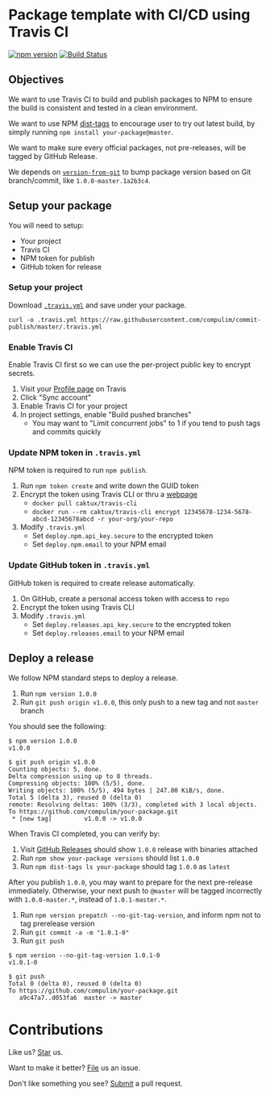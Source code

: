 # Package template with CI/CD using Travis CI

[![npm version](https://badge.fury.io/js/commit-publish-template.svg)](https://badge.fury.io/js/commit-publish-template) [![Build Status](https://travis-ci.org/compulim/commit-publish.svg?branch=master)](https://travis-ci.org/compulim/commit-publish)

## Objectives

We want to use Travis CI to build and publish packages to NPM to ensure the build is consistent and tested in a clean environment.

We want to use NPM [dist-tags](https://docs.npmjs.com/getting-started/using-tags) to encourage user to try out latest build, by simply running `npm install your-package@master`.

We want to make sure every official packages, not pre-releases, will be tagged by GitHub Release.

We depends on [`version-from-git`](https://npmjs.com/package/version-from-git) to bump package version based on Git branch/commit, like `1.0.0-master.1a2b3c4`.

## Setup your package

You will need to setup:

* Your project
* Travis CI
* NPM token for publish
* GitHub token for release

### Setup your project

Download [`.travis.yml`](blob/master/.travis.yml) and save under your package.

```
curl -o .travis.yml https://raw.githubusercontent.com/compulim/commit-publish/master/.travis.yml
```

### Enable Travis CI

Enable Travis CI first so we can use the per-project public key to encrypt secrets.

1. Visit your [Profile page](https://travis-ci.org/profile) on Travis
2. Click "Sync account"
3. Enable Travis CI for your project
4. In project settings, enable "Build pushed branches"
   * You may want to "Limit concurrent jobs" to 1 if you tend to push tags and commits quickly

### Update NPM token in `.travis.yml`

NPM token is required to run `npm publish`.

1. Run `npm token create` and write down the GUID token
2. Encrypt the token using Travis CLI or thru a [webpage](https://travis-encrypt.github.io/)
   * `docker pull caktux/travis-cli`
   * `docker run --rm caktux/travis-cli encrypt 12345678-1234-5678-abcd-12345678abcd -r your-org/your-repo`
3. Modify `.travis.yml`
   * Set `deploy.npm.api_key.secure` to the encrypted token
   * Set `deploy.npm.email` to your NPM email

### Update GitHub token in `.travis.yml`

GitHub token is required to create release automatically.

1. On GitHub, create a personal access token with access to `repo`
2. Encrypt the token using Travis CLI
3. Modify `.travis.yml`
   * Set `deploy.releases.api_key.secure` to the encrypted token
   * Set `deploy.releases.email` to your NPM email

## Deploy a release

We follow NPM standard steps to deploy a release.

1. Run `npm version 1.0.0`
2. Run `git push origin v1.0.0`, this only push to a new tag and not `master` branch

You should see the following:

```
$ npm version 1.0.0
v1.0.0

$ git push origin v1.0.0
Counting objects: 5, done.
Delta compression using up to 8 threads.
Compressing objects: 100% (5/5), done.
Writing objects: 100% (5/5), 494 bytes | 247.00 KiB/s, done.
Total 5 (delta 3), reused 0 (delta 0)
remote: Resolving deltas: 100% (3/3), completed with 3 local objects.
To https://github.com/compulim/your-package.git
 * [new tag]         v1.0.0 -> v1.0.0
```

When Travis CI completed, you can verify by:

1. Visit [GitHub Releases](../../releases) should show `1.0.0` release with binaries attached
2. Run `npm show your-package versions` should list `1.0.0`
3. Run `npm dist-tags ls your-package` should tag `1.0.0` as `latest`

After you publish `1.0.0`, you may want to prepare for the next pre-release immediately. Otherwise, your next push to `@master` will be tagged incorrectly with `1.0.0-master.*`, instead of `1.0.1-master.*`.

1. Run `npm version prepatch --no-git-tag-version`, and inform npm not to tag prerelease version
2. Run `git commit -a -m "1.0.1-0"`
3. Run `git push`

```
$ npm version --no-git-tag-version 1.0.1-0
v1.0.1-0

$ git push
Total 0 (delta 0), reused 0 (delta 0)
To https://github.com/compulim/your-package.git
   a9c47a7..d053fa6  master -> master
```

# Contributions

Like us? [Star](https://github.com/compulim/commit-publish/stargazers) us.

Want to make it better? [File](https://github.com/compulim/commit-publish/issues) us an issue.

Don't like something you see? [Submit](https://github.com/compulim/commit-publish/pulls) a pull request.
